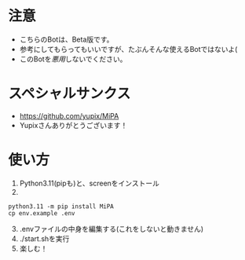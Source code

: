 # 注意
- こちらのBotは、Beta版です。
- 参考にしてもらってもいいですが、たぶんそんな使えるBotではないよ(
- このBotを*悪用*しないでください。
# スペシャルサンクス
- https://github.com/yupix/MiPA
- Yupixさんありがとうございます！
# 使い方
1. Python3.11(pipも)と、screenをインストール
2. 
```
python3.11 -m pip install MiPA
cp env.example .env
```
3. .envファイルの中身を編集する(これをしないと動きません)
4. ./start.shを実行
5. 楽しむ！

